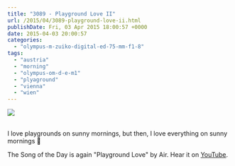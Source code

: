 ```yaml
---
title: "3089 - Playground Love II"
url: /2015/04/3089-playground-love-ii.html
publishDate: Fri, 03 Apr 2015 18:00:57 +0000
date: 2015-04-03 20:00:57
categories: 
  - "olympus-m-zuiko-digital-ed-75-mm-f1-8"
tags: 
  - "austria"
  - "morning"
  - "olympus-om-d-e-m1"
  - "plyaground"
  - "vienna"
  - "wien"
---
```

<div class="container">
<div class="center"><a target="_blank" href="https://d25zfm9zpd7gm5.cloudfront.net/1200x1200/2015/20150318_084802_lr.jpg"><img src="https://d25zfm9zpd7gm5.cloudfront.net/0600x0600/2015/20150318_084802_lr.jpg" /></a></div>
</div>
<br />

I love playgrounds on sunny mornings, but then, I love everything on sunny mornings 🙂

The Song of the Day is again "Playground Love" by Air. Hear it on <a href="https://www.youtube.com/watch?v=qZWo7Zm_n8c" target="_blank">YouTube</a>.
